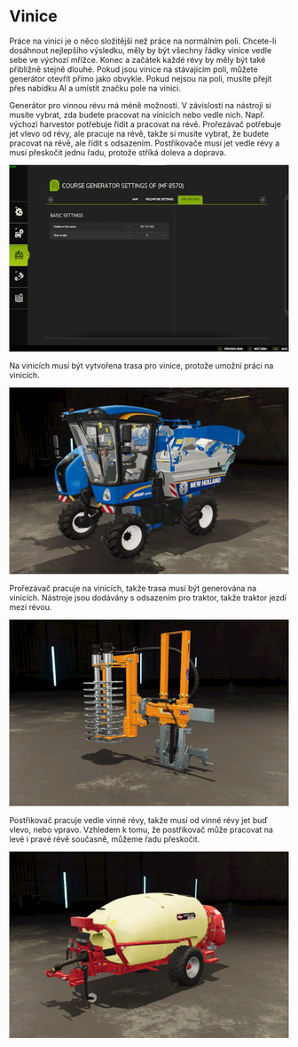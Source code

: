 # Vinice


Práce na vinici je o něco složitější než práce na normálním poli.
Chcete-li dosáhnout nejlepšího výsledku, měly by být všechny řádky vinice vedle sebe ve výchozí mřížce.
Konec a začátek každé révy by měly být také přibližně stejně dlouhé.
Pokud jsou vinice na stávajícím poli, můžete generátor otevřít přímo jako obvykle.
Pokud nejsou na poli, musíte přejít přes nabídku AI a umístit značku pole na vinici.



Generátor pro vinnou révu má méně možností.
V závislosti na nástroji si musíte vybrat, zda budete pracovat na vinicích nebo vedle nich.
Např. výchozí harvestor potřebuje řídit a pracovat na révě.
      Prořezávač potřebuje jet vlevo od révy, ale pracuje na révě, takže si musíte vybrat, že budete pracovat na révě, ale řídit s odsazením.
      Postřikovače musí jet vedle révy a musí přeskočit jednu řadu, protože stříká doleva a doprava.


![Image](/translation_data/vineworkgen_0_0_765_510.png)


Na vinicích musí být vytvořena trasa pro vinice, protože umožní práci na vinicích.


![Image](/translation_data/vineworkharvest_0_0_765_510.png)


Prořezávač pracuje na vinicích, takže trasa musí být generována na vinicích.
Nástroje jsou dodávány s odsazením pro traktor, takže traktor jezdí mezi révou.


![Image](/translation_data/vineworkpruner_0_0_765_510.png)


Postřikovač pracuje vedle vinné révy, takže musí od vinné révy jet buď vlevo, nebo vpravo.
Vzhledem k tomu, že postřikovač může pracovat na levé i pravé révě současně, můžeme řadu přeskočit.


![Image](/translation_data/vineworkspray_0_0_765_510.png)

